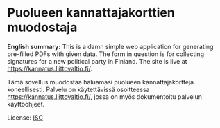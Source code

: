 <!-- -*- mode: markdown; coding: utf-8 -*- -->
# Puolueen kannattajakorttien muodostaja

**English summary:** This is a damn simple web application for
generating pre-filled PDFs with given data. The form in question is
for collecting signatures for a new political party in Finland. The
site is live at https://kannatus.liittovaltio.fi/.

Tämä sovellus muodostaa haluamasi puolueen kannattajakortteja
koneellisesti. Palvelu on käytettävissä osoitteessa
https://kannatus.liittovaltio.fi/, jossa on myös dokumentoitu
palvelun käyttöohjeet.

License: [ISC](http://choosealicense.com/licenses/isc/)
